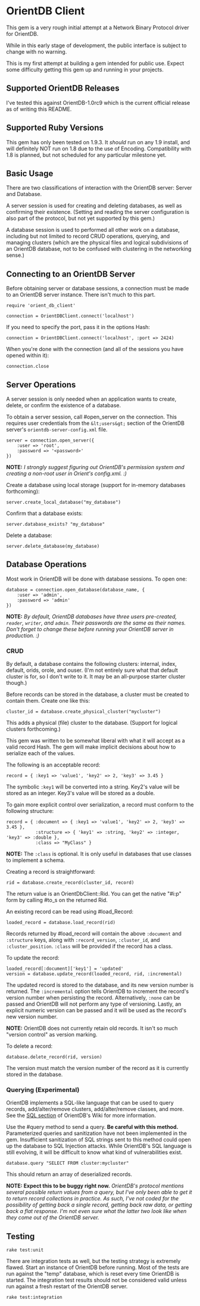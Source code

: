 OrientDB Client
===============

This gem is a very rough initial attempt at a Network Binary Protocol driver for OrientDB.

While in this early stage of development, the public interface is subject to change with no warning.

This is my first attempt at building a gem intended for public use.  Expect some difficulty getting this gem up and running in your projects.


Supported OrientDB Releases
---------------------------

I've tested this against OrientDB-1.0rc9 which is the current official release as of writing this README.


Supported Ruby Versions
---------------------------

This gem has only been tested on 1.9.3.  It *should* run on any 1.9 install, and will definitely NOT run on 1.8 due to the use of Encoding.  Compatibility with 1.8 is planned, but not scheduled for any particular milestone yet.


Basic Usage
-----------

There are two classifications of interaction with the OrientDB server:  Server and Database.  

A server session is used for creating and deleting databases, as well as confirming their existence.  (Setting and reading the server configuration is also part of the protocol, but not yet supported by this gem.)

A database session is used to performed all other work on a database, including but not limited to record CRUD operations, querying, and managing clusters (which are the physical files and logical subdivisions of an OrientDB database, not to be confused with clustering in the networking sense.)

## Connecting to an OrientDB Server

Before obtaining server or database sessions, a connection must be made to an OrientDB server instance.  There isn't much to this part.

    require 'orient_db_client'

    connection = OrientDBClient.connect('localhost')

If you need to specify the port, pass it in the options Hash:

    connection = OrientDBClient.connect('localhost', :port => 2424)

When you're done with the connection (and all of the sessions you have opened within it):

    connection.close

## Server Operations

A server session is only needed when an application wants to create, delete, or confirm the existence of a database.

To obtain a server session, call #open_server on the connection.  This requires user credentials from the `&lt;users&gt;` section of the OrientDB server's `orientdb-server-config.xml` file.

    server = connection.open_server({
        :user => 'root',
        :password => '<password>'
    })

**NOTE:** *I strongly suggest figuring out OrientDB's permission system and creating a non-root user in Orient's config.xml. :)*

Create a database using local storage (support for in-memory databases forthcoming):

    server.create_local_database("my_database")

Confirm that a database exists:

    server.database_exists? "my_database"

Delete a database:

    server.delete_database(my_database)


## Database Operations

Most work in OrientDB will be done with database sessions.  To open one:

    database = connection.open_database(database_name, {
        :user => 'admin',
        :password => 'admin'
    })

**NOTE:** *By default, OrientDB databases have three users pre-created, `reader`, `writer`, and `admin`.  Their passwords are the same as their names.  Don't forget to change these before running your OrientDB server in production. :)*


### CRUD

By default, a database contains the following clusters:  internal, index, default, orids, orole, and ouser.  (I'm not entirely sure what that default cluster is for, so I don't write to it.  It may be an all-purpose starter cluster though.)

Before records can be stored in the database, a cluster must be created to contain them.  Create one like this:

    cluster_id = database.create_physical_cluster("mycluster")

This adds a physical (file) cluster to the database.  (Support for logical clusters forthcoming.)

This gem was written to be somewhat liberal with what it will accept as a valid record Hash.  The gem will make implicit decisions about how to serialize each of the values.

The following is an acceptable record:

    record = { :key1 => 'value1', 'key2' => 2, 'key3' => 3.45 }

The symbolic `:key1` will be converted into a string.  Key2's value will be stored as an integer.  Key3's value will be stored as a double.

To gain more explicit control over serialization, a record must conform to the following structure:

    record = { :document => { :key1 => 'value1', 'key2' => 2, 'key3' => 3.45 },
               :structure => { 'key1' => :string, 'key2' => :integer, 'key3' => :double },
               :class => "MyClass" }

**NOTE:** The `:class` is optional.  It is only useful in databases that use classes to implement a schema.

Creating a record is straightforward:

    rid = database.create_record(cluster_id, record)

The return value is an OrientDbClient::Rid.  You can get the native "#i:p" form by calling #to_s on the returned Rid.

An existing record can be read using #load_Record:

    loaded_record = database.load_record(rid)

Records returned by #load_record will contain the above `:document` and `:structure` keys, along with `:record_version`, `:cluster_id`, and `:cluster_position`.  `:class` will be provided if the record has a class.

To update the record:

    loaded_record[:document]['key1'] = 'updated'
    version = database.update_record(loaded_record, rid, :incremental)

The updated record is stored to the database, and its new version number is returned.  The `:incremental` option tells OrientDB to increment the record's version number when persisting the record.  Alternatively, `:none` can be passed and OrientDB will not perform any type of versioning.  Lastly, an explicit numeric version can be passed and it will be used as the record's new version number.

**NOTE:** OrientDB does not currently retain old records.  It isn't so much "version control" as version marking.


To delete a record:

    database.delete_record(rid, version)

The version must match the version number of the record as it is currently stored in the database.


### Querying (Experimental)

OrientDB implements a SQL-like language that can be used to query records, add/alter/remove clusters, add/alter/remove classes, and more.  See the [SQL section](http://code.google.com/p/orient/wiki/SQL) of OrientDB's Wiki for more information.


Use the #query method to send a query.  **Be careful with this method.**  Parameterized queries and sanitization have not been implemented in the gem.  Insufficient sanitization of SQL strings sent to this method could open up the database to SQL Injection attacks.  While OrientDB's SQL language is still evolving, it will be difficult to know what kind of vulnerabilities exist.

    database.query "SELECT FROM cluster:mycluster"

This should return an array of deserialized records.

**NOTE: Expect this to be buggy right now.**  *OrientDB's protocol mentions several possible return values from a query, but I've only been able to get it to return record collections in practice.  As such, I've not coded for the possibility of getting back a single record, getting back raw data, or getting back a flat response.  I'm not even sure what the latter two look like when they come out of the OrientDB server.*

Testing
-------

    rake test:unit

There are integration tests as well, but the testing strategy is extremely flawed.  Start an instance of OrientDB before running.  Most of the tests are run against the "temp" database, which is reset every time OrientDB is started.  The integration test results should not be considered valid unless run against a fresh restart of the OrientDB server.

    rake test:integration
